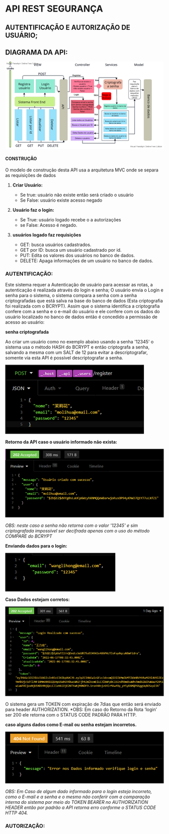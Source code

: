 # API REST SEGURANÇA

## AUTENTIFICAÇÃO E AUTORIZAÇÃO DE USUÁRIO;

## DIAGRAMA DA API:

<img src='./src/assets/diagramaapi.jpg'/>

#### CONSTRUÇÃO

O modelo de construção desta API usa a arquitetura MVC onde se separa as requisições de dados

1. <strong>Criar Usuário:</strong>
    * Se true: usuário não existe então será criado o usuário
    * Se False: usuário existe acesso negado

2. <strong>Usuário faz o login:</strong>
    * Se True: usuário logado recebe o a autorizações
    * se False: Acesso é negado.

3. <strong>usuários logado faz requisições</strong>
    * GET: busca usuários cadastrados.
    * GET por ID: busca um usuário cadastrado por id.
    * PUT: Edita os valores dos usuários no banco de dados.
    * DELETE: Apaga informações de um usuário no banco de dados.

### AUTENTIFICAÇÃO:

Este sistema requer a Autenticação de usuário para acessar as rotas, a autenticação é realizada através do login e senha;
O usuário envia o Login e senha para o sistema, o sistema compara a senha com a senha criptografadas que está salva na base do banco de dados (Esta criptografia foi realizada com o BCRYPT). Assim que o sistema identifica a criptografia confere com a senha e o e-mail do usuário e ele confere com os dados do usuário localizado no banco de dados então é concedido a permissão de acesso ao usuário:

<strong>senha criptografada</strong>

Ao criar um usuário como no exemplo abaixo usando a senha '12345' o sistema usa o método HASH do BCRYPT e então criptografa a senha, salvando a mesma com um SALT de 12 para evitar a descriptografar, somente via esta API é possível descriptografar a senha.

<img src='./src/assets/dadosenviadosparacadastrar.png' />

<strong>Retorno da API caso o usuário informado não exista:</strong>

<img src='./src/assets/dadosregistrados.png'/>

*OBS: neste caso a senha não retorna com o valor  '12345' e sim criptografada impossível ser decifrada apenas com o uso do método COMPARE do BCRYPT*

<strong>Enviando dados para o login:</strong>

<img src='./src/assets/dadosusuario.png' />

<strong>Caso Dados estejam corretos:</strong>

<img src='./src/assets/loginsucesso.png' />

O sistema gera um TOKEN com expiração de 7dias que então será enviado para header AUTHORIZATION.
*OBS: Em caso do Retorno da Rota ‘login’ ser 200 ele retorna com o STATUS CODE PADRÃO PARA HTTP.

<strong>caso alguns dados como E-mail ou senha estejam incorretos.</strong>

<img src='./src/assets/login-error.png'/>

*OBS: Em Caso de algum dado informado para o login esteja incorreto, como o E-mail e a senha e o mesmo não conferir com a comparação interna do sistema por meio do TOKEN BEARER no AUTHORIZATION HEADER então por padrão a API retorna erro conforme o STATUS CODE HTTP 404.*

### AUTORIZAÇÃO:

